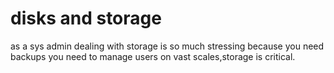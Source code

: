 # disks and storage
as a sys admin dealing with storage is so much stressing because you need backups you need to manage users on vast scales,storage is critical.